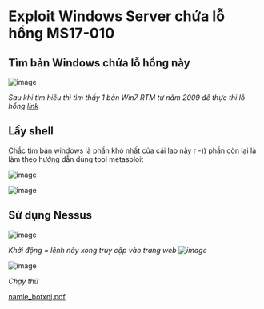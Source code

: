 # Exploit Windows Server chứa lỗ hổng MS17-010

## Tìm bản Windows chứa lỗ hổng này

![image](https://github.com/user-attachments/assets/ee095364-1cab-4372-9722-565112ca47de)

*Sau khi tìm hiểu thì tìm thấy 1 bản Win7 RTM từ năm 2009 để thực thi lỗ hổng [link](https://archive.org/details/win10-1607)*

## Lấy shell

Chắc tìm bản windows là phần khó nhất của cái lab này r -)) phần còn lại là làm theo hướng dẫn dùng tool metasploit

![image](https://github.com/user-attachments/assets/ef70c868-e1be-4cf9-88df-104ccf671c04)

![image](https://github.com/user-attachments/assets/6f7fbd1c-7adb-43c5-8861-019a0019779f)

## Sử dụng Nessus 

![image](https://github.com/user-attachments/assets/32e80b1b-117b-4040-90a0-4944a59580b0)

*Khởi động = lệnh này xong truy cập vào trang web ![image](https://github.com/user-attachments/assets/fd61212c-3705-468d-87aa-4c94b6176ae2)*

![image](https://github.com/user-attachments/assets/26eec09d-b787-4d1b-9f8e-821341c91abc)

*Chạy thử*

[namle_botxnj.pdf](https://github.com/user-attachments/files/17786857/namle_botxnj.pdf)





